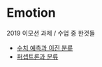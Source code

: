 # Emotion
2019 이모션 과제 / 수업 중 한것들

- [수치 예측과 이진 분류](https://github.com/gtg7784/Emotion/blob/master/markdown/191104.md)
- [퍼셉트론과 분류](https://github.com/gtg7784/Emotion/blob/master/markdown/191106.md)
